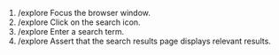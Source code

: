1. /explore Focus the browser window.
2. /explore Click on the search icon.
3. /explore Enter a search term.
4. /explore Assert that the search results page displays relevant results.